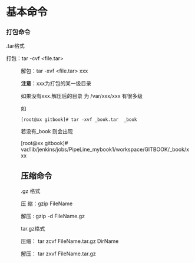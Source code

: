 # 基本命令

### 打包命令

.tar格式

打包：tar -cvf  <file.tar>  <dir>

解包：tar -xvf  <file.tar>    xxx

**注意**：xxx为打包的某一级目录

如果没有xxx.解压后的目录 为 /var/xxx/xxx 有很多级

如

```
[root@xx gitbook]# tar -xvf _book.tar  _book
```

若没有_book 则会出现

[root@xx   gitbook]#  var/lib/jenkins/jobs/PipeLine_mybook1/workspace/GITBOOK/_book/xxx

## 压缩命令

.gz 格式

压 缩：gzip FileName

解压 :  gzip -d FileName.gz



tar.gz格式

压缩： tar zcvf FileName.tar.gz DirName

解压： tar zxvf FileName.tar.gz

